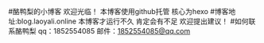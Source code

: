 #酪鸭梨的小博客
欢迎光临！
本博客使用github托管
核心为hexo
#博客地址:blog.laoyali.online
本博客才运行不久
肯定会有不足
欢迎提出建议！
#如何联系酪鸭梨
qq：1852554085
邮件：1852554085@qq.com
